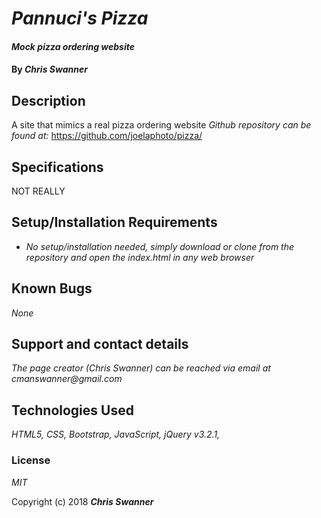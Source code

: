 # _Pannuci's Pizza_

#### _Mock pizza ordering website_

#### By _Chris Swanner_

## Description

A site that mimics a real pizza ordering website
_Github repository can be found at:_ https://github.com/joelaphoto/pizza/

## Specifications

NOT REALLY

## Setup/Installation Requirements

* _No setup/installation needed, simply download or clone from the repository and open the index.html in any web browser_

## Known Bugs

_None_

## Support and contact details

_The page creator (Chris Swanner) can be reached via email at cmanswanner@gmail.com_

## Technologies Used

_HTML5, CSS, Bootstrap, JavaScript, jQuery v3.2.1,_

### License

*MIT*

Copyright (c) 2018 **_Chris Swanner_**
